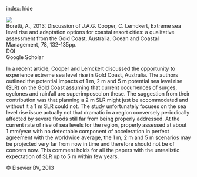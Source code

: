 index: hide

<div class="Citation">
    <div class="Citation-thumb CitationThumb-linked"  data-href="https://doi.org/10.1016/j.ocecoaman.2012.05.031">
      <img src="https://static.claimspace.cloud/climate-study-static/refs/thumbs/13/Boretti_2013a-thumb.png" />
    </div>

  <div class="Citation-body">
    <div class="Citation-text">Boretti, A., 2013: Discussion of J.A.G. Cooper, C. Lemckert, Extreme sea level rise and adaptation options for coastal resort cities: a qualitative assessment from the Gold Coast, Australia. <span class="Article-journal">Ocean and Coastal Management, </span><span class="Article-volume">78, </span>132-135pp.</div>
    <div class="Citation-links">
      <div class="CitationLink" data-href="https://doi.org/10.1016/j.ocecoaman.2012.05.031">
        <div class="CitationLink-icon CitationLink-Doi"></div>
        <div class="CitationLink-text">DOI</div>
      </div>
      <div class="CitationLink" data-href="https://scholar.google.com/scholar?q=10.1016/j.ocecoaman.2012.05.031">
        <div class="CitationLink-icon CitationLink-Scholar"></div>
        <div class="CitationLink-text">Google Scholar</div>
      </div>
    </div>
  </div>
</div>

In a recent article, Cooper and Lemckert discussed the opportunity to experience extreme sea level rise in Gold Coast, Australia. The authors outlined the potential impacts of 1 m, 2 m and 5 m potential sea level rise (SLR) on the Gold Coast assuming that current occurrences of surges, cyclones and rainfall are superimposed on these. The suggestion from their contribution was that planning a 2 m SLR might just be accommodated and without it a 1 m SLR could not. The study unfortunately focuses on the sea level rise issue actually not that dramatic in a region conversely periodically affected by severe floods still far from being properly addressed. At the current rate of rise of sea levels for the region, properly assessed at about 1 mm/year with no detectable component of acceleration in perfect agreement with the worldwide average, the 1 m, 2 m and 5 m scenarios may be projected very far from now in time and therefore should not be of concern now. This comment holds for all the papers with the unrealistic expectation of SLR up to 5 m within few years.

<div class="Citation-copy">
&copy; Elsevier BV, 2013
</div>